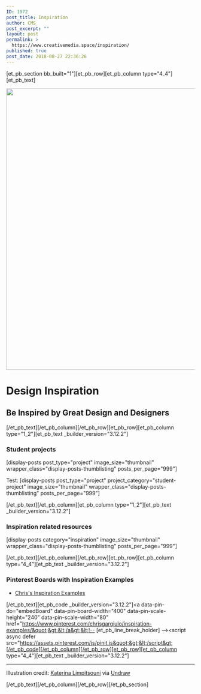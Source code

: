 ```yaml
---
ID: 1972
post_title: Inspiration
author: CMS
post_excerpt: ""
layout: post
permalink: >
  https://www.creativemedia.space/inspiration/
published: true
post_date: 2018-08-27 22:36:26
---
```

[et_pb_section bb_built="1"][et_pb_row][et_pb_column type="4_4"][et_pb_text]

<img class="aligncenter size-full wp-image-1974" src="https://www.creativemedia.space/wp-content/uploads/2018/08/inspiration-featured.gif" alt="" width="1500" height="750" />
<h1>Design Inspiration</h1>
<h2>Be Inspired by Great Design and Designers</h2>

[/et_pb_text][/et_pb_column][/et_pb_row][et_pb_row][et_pb_column type="1_2"][et_pb_text _builder_version="3.12.2"]

<h3>Student projects</h3>
[display-posts post_type="project" image_size="thumbnail" wrapper_class="display-posts-thumblisting" posts_per_page="999"]

Test:
[display-posts post_type="project" project_category="student-project" image_size="thumbnail" wrapper_class="display-posts-thumblisting" posts_per_page="999"]

[/et_pb_text][/et_pb_column][et_pb_column type="1_2"][et_pb_text _builder_version="3.12.2"]

<h3>Inspiration related resources</h3>
[display-posts category="inspiration" image_size="thumbnail" wrapper_class="display-posts-thumblisting" posts_per_page="999"]

[/et_pb_text][/et_pb_column][/et_pb_row][et_pb_row][et_pb_column type="4_4"][et_pb_text _builder_version="3.12.2"]

<h3>Pinterest Boards with Inspiration Examples</h3>
<ul>
 	<li><a href="https://www.pinterest.com/chrisgargiulo/inspiration-examples/">Chris's Inspiration Examples</a></li>
</ul>

[/et_pb_text][et_pb_code _builder_version="3.12.2"]&lt;a data-pin-do=&quot;embedBoard&quot; data-pin-board-width=&quot;400&quot; data-pin-scale-height=&quot;240&quot; data-pin-scale-width=&quot;80&quot; href=&quot;https://www.pinterest.com/chrisgargiulo/inspiration-examples/&quot;&gt;&lt;/a&gt;&lt;!-- [et_pb_line_break_holder] --&gt;&lt;script async defer src=&quot;https://assets.pinterest.com/js/pinit.js&quot;&gt;&lt;/script&gt;[/et_pb_code][/et_pb_column][/et_pb_row][et_pb_row][et_pb_column type="4_4"][et_pb_text _builder_version="3.12.2"]

<hr />

Illustration credit: <a href="https://twitter.com/ninalimpi">Katerina Limpitsouni</a> via <a href="https://undraw.co">Undraw</a>

[/et_pb_text][/et_pb_column][/et_pb_row][/et_pb_section]